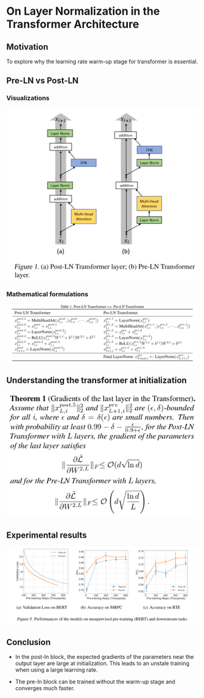 # On Layer Normalization in the Transformer Architecture

## Motivation
To explore why the learning rate warm-up stage for transformer is essential.

## Pre-LN vs Post-LN
### Visualizations
![](figs/pre-ln_2020-08-27-15-20-20.png)

### Mathematical formulations
![](figs/pre-ln_2020-08-27-15-22-20.png)

## Understanding the transformer at initialization
![](figs/pre-ln_2020-08-27-15-25-15.png)

## Experimental results
![](figs/pre-ln_2020-08-27-15-26-23.png)

## Conclusion
- In the post-ln block, the expected gradients of the parameters near the output layer are large at initialization. This leads to an unstale training when using a large learning rate.

- The pre-ln block can be trained without the warm-up stage and converges much faster.
